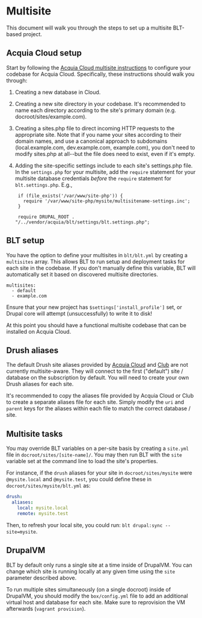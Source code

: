 # Multisite

This document will walk you through the steps to set up a multisite BLT-based project.

## Acquia Cloud setup

Start by following the [Acquia Cloud multisite instructions](https://docs.acquia.com/acquia-cloud/multisite) to configure your codebase for Acquia Cloud. Specifically, these instructions should walk you through:

1. Creating a new database in Cloud.
2. Creating a new site directory in your codebase. It's recommended to name each directory according to the site's primary domain (e.g. docroot/sites/example.com).
3. Creating a sites.php file to direct incoming HTTP requests to the appropriate site. Note that if you name your sites according to their domain names, and use a canonical approach to subdomains (local.example.com, dev.example.com, example.com), you don't need to modify sites.php at all--but the file does need to exist, even if it's empty.
4. Adding the site-specific settings include to each site's settings.php file. In the `settings.php` for your multisite, add the `require` statement for your multisite database credentials *before* the `require` statement for `blt.settings.php`. E.g.,

        if (file_exists('/var/www/site-php')) {
          require '/var/www/site-php/mysite/multisitename-settings.inc';
        }

        require DRUPAL_ROOT . "/../vendor/acquia/blt/settings/blt.settings.php";

## BLT setup

You have the option to define your multisites in `blt/blt.yml` by creating a `multisites` array. This allows BLT to run setup and deployment tasks for each site in the codebase. If you don't manually define this variable, BLT will automatically set it based on discovered multisite directories.

    multisites:
      - default
      - example.com

Ensure that your new project has `$settings['install_profile']` set, or Drupal core will attempt (unsuccessfully) to write it to disk!

At this point you should have a functional multisite codebase that can be installed on Acquia Cloud.

## Drush aliases

The default Drush site aliases provided by [Acquia Cloud](https://docs.acquia.com/acquia-cloud/drush/aliases) and [Club](https://github.com/acquia/club#usage) are not currently multisite-aware. They will connect to the first ("default") site / database on the subscription by default. You will need to create your own Drush aliases for each site.

It's recommended to copy the aliases file provided by Acquia Cloud or Club to create a separate aliases file for each site. Simply modify the `uri` and `parent` keys for the aliases within each file to match the correct database / site.


## Multisite tasks

You may override BLT variables on a per-site basis by creating a `site.yml` file in `docroot/sites/[site-name]/`. You may then run BLT with the `site` variable set at the command line to load the site's properties.

For instance, if the `drush` aliases for your site in `docroot/sites/mysite` were `@mysite.local` and `@mysite.test`, you could define these in `docroot/sites/mysite/blt.yml` as:

```yaml
drush:
  aliases:
    local: mysite.local
    remote: mysite.test
```

Then, to refresh your local site, you could run: `blt drupal:sync --site=mysite`.

## DrupalVM

BLT by default only runs a single site at a time inside of DrupalVM. You can change which site is running locally at any given time using the `site` parameter described above.

To run multiple sites simultaneously (on a single docroot) inside of DrupalVM, you should modify the `box/config.yml` file to add an additional virtual host and database for each site. Make sure to reprovision the VM afterwards (`vagrant provision`).
